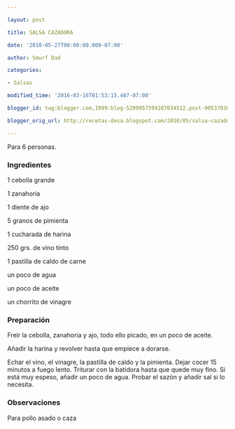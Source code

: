 ```yaml
---

layout: post

title: SALSA CAZADORA

date: '2010-05-27T00:00:00.000-07:00'

author: Smurf Dad

categories:

- Salsas

modified_time: '2016-03-16T01:53:15.487-07:00'

blogger_id: tag:blogger.com,1999:blog-5299957599287034512.post-9053703012554709202

blogger_orig_url: http://recetas-desa.blogspot.com/2010/05/salsa-cazadora.html

---
```


Para 6 personas.

<h3>Ingredientes</h3>

1 cebolla grande

1 zanahoria

1 diente de ajo

5 granos de pimienta

1 cucharada de harina

250 grs. de vino tinto

1 pastilla de caldo de carne

un poco de agua

un poco de aceite

un chorrito de vinagre

<h3>Preparación</h3>

Freír la cebolla, zanahoria y ajo, todo ello picado, en un poco de aceite.

A&ntilde;adir la harina y revolver hasta que empiece a dorarse.

Echar el vino, el vinagre, la pastilla de caldo y la pimienta. Dejar cocer 15 minutos a fuego lento.           Triturar con la batidora hasta que quede muy fino.           Si está muy espeso, a&ntilde;adir un poco de agua.           Probar el sazón y a&ntilde;adir sal si lo necesita.

<h3>Observaciones</h3>

Para pollo asado o caza

